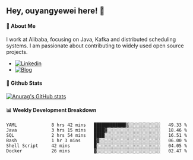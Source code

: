 ## Hey, ouyangyewei here! :wave:

#### :rocket: About Me
I work at Alibaba, focusing on Java, Kafka and distributed scheduling systems. I am passionate about contributing to widely used open source projects.

- [![Linkedin](https://img.shields.io/badge/LinkedIn-ouyangyewei-blue)](https://www.linkedin.com/in/ouyangyewei/)
- [![Blog](https://img.shields.io/badge/Blog-yeweiouyang-orange)](https://blog.csdn.net/yeweiouyang)

#### :star2: Github Stats
[![Anurag's GitHub stats](https://github-readme-stats.vercel.app/api?username=ouyangyewei&show_icons=true&cache_seconds=3600&theme=tokyonight)](https://github.com/anuraghazra/github-readme-stats)

#### :bar_chart: Weekly Development Breakdown
<!--START_SECTION:waka-->

```text
YAML             8 hrs 42 mins   ████████████▒░░░░░░░░░░░░   49.33 %
Java             3 hrs 15 mins   ████▓░░░░░░░░░░░░░░░░░░░░   18.46 %
SQL              2 hrs 54 mins   ████░░░░░░░░░░░░░░░░░░░░░   16.51 %
Bash             1 hr 3 mins     █▓░░░░░░░░░░░░░░░░░░░░░░░   06.00 %
Shell Script     42 mins         █░░░░░░░░░░░░░░░░░░░░░░░░   04.05 %
Docker           26 mins         ▓░░░░░░░░░░░░░░░░░░░░░░░░   02.47 %
```

<!--END_SECTION:waka-->
